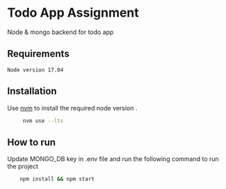 # Todo App Assignment
Node & mongo  backend for todo app

## Requirements 
	Node version 17.04  

## Installation
Use [nvm](https://github.com/nvm-sh/nvm) to install the required node version .

```bash
	 nvm use --lts 
```

## How to run 
Update  MONGO_DB key in .env file and run the following command to run the project 

```bash
	npm install && npm start 
```
